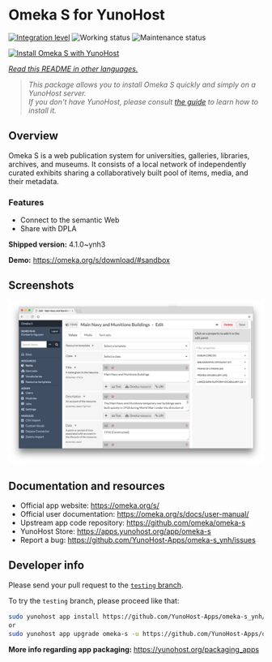 <!--
N.B.: This README was automatically generated by <https://github.com/YunoHost/apps/tree/master/tools/readme_generator>
It shall NOT be edited by hand.
-->

# Omeka S for YunoHost

[![Integration level](https://dash.yunohost.org/integration/omeka-s.svg)](https://dash.yunohost.org/appci/app/omeka-s) ![Working status](https://ci-apps.yunohost.org/ci/badges/omeka-s.status.svg) ![Maintenance status](https://ci-apps.yunohost.org/ci/badges/omeka-s.maintain.svg)

[![Install Omeka S with YunoHost](https://install-app.yunohost.org/install-with-yunohost.svg)](https://install-app.yunohost.org/?app=omeka-s)

*[Read this README in other languages.](./ALL_README.md)*

> *This package allows you to install Omeka S quickly and simply on a YunoHost server.*  
> *If you don't have YunoHost, please consult [the guide](https://yunohost.org/install) to learn how to install it.*

## Overview

Omeka S is a web publication system for universities, galleries, libraries, archives, and museums. It consists of a local network of independently curated exhibits sharing a collaboratively built pool of items, media, and their metadata.

### Features

- Connect to the semantic Web
- Share with DPLA

**Shipped version:** 4.1.0~ynh3

**Demo:** <https://omeka.org/s/download/#sandbox>

## Screenshots

![Screenshot of Omeka S](./doc/screenshots/omeka-s.png)

## Documentation and resources

- Official app website: <https://omeka.org/s/>
- Official user documentation: <https://omeka.org/s/docs/user-manual/>
- Upstream app code repository: <https://github.com/omeka/omeka-s>
- YunoHost Store: <https://apps.yunohost.org/app/omeka-s>
- Report a bug: <https://github.com/YunoHost-Apps/omeka-s_ynh/issues>

## Developer info

Please send your pull request to the [`testing` branch](https://github.com/YunoHost-Apps/omeka-s_ynh/tree/testing).

To try the `testing` branch, please proceed like that:

```bash
sudo yunohost app install https://github.com/YunoHost-Apps/omeka-s_ynh/tree/testing --debug
or
sudo yunohost app upgrade omeka-s -u https://github.com/YunoHost-Apps/omeka-s_ynh/tree/testing --debug
```

**More info regarding app packaging:** <https://yunohost.org/packaging_apps>
